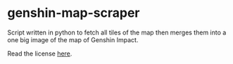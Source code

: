 # genshin-map-scraper
Script written in python to fetch all tiles of the map then merges them into a one big image of the map of Genshin Impact.

Read the license [here](https://github.com/DaijobuDes/genshin-map-scraper/blob/main/LICENSE).
